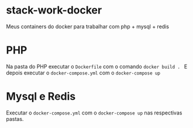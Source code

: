 # stack-work-docker

Meus containers do docker para trabalhar com php + mysql + redis

# PHP
Na pasta do PHP executar o `Dockerfile` com o comando `docker build . `
E depois executar o `docker-compose.yml` com o `docker-compose up`



# Mysql e Redis
Executar o `docker-compose.yml` com o `docker-compose up` nas respectivas pastas.
